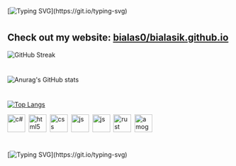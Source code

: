 [![Typing SVG](https://readme-typing-svg.demolab.com?font=Consolas&size=22&duration=1500&pause=500&color=00FFD2&background=0A0047&center=true&vCenter=true&multiline=false&width=500&height=25&lines=.+.+.+.+.+.+.+.+.+.+.+.+.)](https://git.io/typing-svg)

#

## Check out my website: [bialas0/bialasik.github.io](https://bialas0.github.io/)

![GitHub Streak](http://github-readme-streak-stats.herokuapp.com?user=bialas0&theme=tokyonight&border_radius=5&width=500)

#

![Anurag's GitHub stats](https://github-readme-stats.vercel.app/api?username=bialas0&show_icons=true&theme=radical&width=500)
<!-- <img src="https://github-readme-stats.vercel.app/api?username=bialas0&show_icons=true&theme=radical" width="500"> -->

#

[![Top Langs](https://github-readme-stats.vercel.app/api/top-langs/?username=bialas0&theme=dark&layout=compact&card_width=445px)](https://github.com/anuraghazra/github-readme-stats)

<div align="centre">
<!--   <img src="https://cdn.pixabay.com/photo/2021/02/12/13/43/among-us-6008615_960_720.png" alt="amogus" widht="40" height="40"/>&nbsp;
  <img src="https://cdn.pixabay.com/photo/2021/02/12/13/43/among-us-6008615_960_720.png" alt="amogus" widht="40" height="40"/>&nbsp; -->
  <img src="https://cdn.jsdelivr.net/gh/devicons/devicon/icons/csharp/csharp-original.svg" title="c#" alt="c#" widht="40" height="40"/>&nbsp;
  <img src="https://cdn.jsdelivr.net/gh/devicons/devicon/icons/html5/html5-original-wordmark.svg" title="html5" alt="html5" widht="40" height="40"/>&nbsp;
  <img src="https://cdn.jsdelivr.net/gh/devicons/devicon/icons/css3/css3-original-wordmark.svg" title="css" alt="css" widht="40" height="40"/>&nbsp;
  <img src="https://cdn.jsdelivr.net/gh/devicons/devicon/icons/javascript/javascript-original.svg" title="js" alt="js" widht="40" height="40"/>&nbsp;
  <img src="https://cdn.jsdelivr.net/gh/devicons/devicon/icons/typescript/typescript-original.svg" title="js" alt="js" widht="40" height="40"/>&nbsp;
  <img src="https://cdn.jsdelivr.net/gh/devicons/devicon/icons/rust/rust-plain.svg" alt="rust" widht="40" height="40"/>&nbsp;
  <img src="https://cdn.pixabay.com/photo/2021/02/12/13/43/among-us-6008615_960_720.png" alt="amogus" widht="40" height="40"/>&nbsp;
 </div>
 
 #

[![Typing SVG](https://readme-typing-svg.demolab.com?font=Consolas&size=22&duration=1500&pause=500&color=00FFD2&background=0A0047&center=true&vCenter=true&multiline=false&width=500&height=25&lines=.+.+.+.+.+.+.+.+.+.+.+.+.)](https://git.io/typing-svg)
